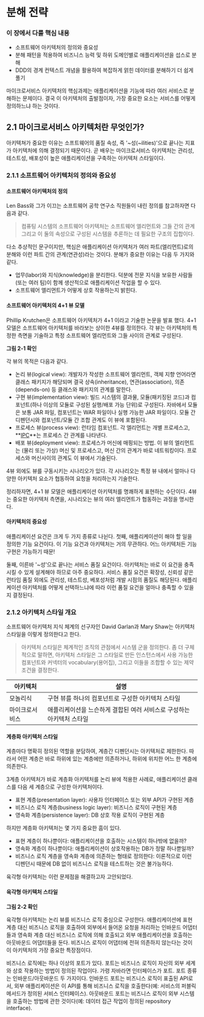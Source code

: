 # 분해 전략

### 이 장에서 다룰 핵심 내용

- 소프트웨어 아키텍처의 정의와 중요성
- 분해 패턴을 적용하여 비즈니스 능력 및 하위 도메인별로 애플리케이션을 섭스로 분해
- DDD의 경계 컨텍스트 개념을 활용하여 복잡하게 얽힌 데이터를 분해하기 더 쉽게 풀기

마이크로서비스 아키텍처의 핵심과제는 애플리케이션을 기능에 따라 여러 서비스로 분해하는 문제이다. 결국 이 아키텍처의 출발점이자, 가장 중요한 요소는 서비스를 어떻게 정의하느냐 하는 것이다.

## 2.1 마이크로서비스 아키텍처란 무엇인가?

아키텍쳐가 중요한 이유는 소프트웨어의 품질 속성, 즉 '~성(~ilities)'으로 끝나는 지표가 아키텍처에 의해 결정되기 때문이다. 곧 배우는 마이크로서비스 아키텍처는 관리성, 테스트성, 배포성이 높은 애플리케이션을 구축하는 아키텍처 스타일이다.

### 2.1.1 소프트웨어 아키텍처의 정의와 중요성

#### 소프트웨어 아키텍처의 정의

Len Bass와 그가 이끄는 소프트웨어 공학 연구소 직원들이 내린 정의를 참고하자면 다음과 같다.

> 컴퓨팅 시스템의 소프트웨어 아키텍처는 소프트웨어 엘리먼트와 그들 간의 관계 그리고 이 둘의 속성으로 구성된 시스템을 추론하는 데 필요한 구조의 집합이다.

다소 추상적인 문구이지만, 핵심은 애플리케이션 아키텍처가 여러 파트(엘리먼트)로의 분해와 이런 파트 간의 관계(연관성)라는 것이다. 분해가 중요한 이유는 다음 두 가지와 같다.

- 업무(labor)와 지식(knowledge)을 분리한다. 덕분에 전문 지식을 보유한 사람들(또는 여러 팀)이 함께 생산적으로 애플리케이션 작업을 할 수 있다.
- 소프트웨어 엘리먼트가 어떻게 상호 작용하는지 밝힌다.

#### 소프트웨어 아키텍처의 4+1 뷰 모델

Phillip Krutchen은 소프트웨어 아키텍처가 4+1 이라고 기술한 논문을 발표 했다. 4+1 모델은 소프트웨어 아키텍처를 바라보는 상이한 4뷰를 정의한다. 각 뷰는 아키텍처의 특정한 측면을 기술하고 특정 소프트웨어 엘리먼트와 그들 사이의 관계로 구성된다.

**그림 2-1 확인**

각 뷰의 목적은 다음과 같다.

- 논리 뷰(logical view): 개발자가 작성한 소프트웨어 엘리먼트, 객체 지향 언어라면 클래스 패키지가 해당되며 결국 상속(inheritance), 연관(association), 의존(depends-on) 등 클래스와 패키지의 관계를 말한다.
- 구현 뷰(implementation view): 빌드 시스템의 결과물, 모듈(패키징된 코드)과 컴포넌트(하나 이상의 모듈로 구성된 실행/배포 가능 단위)로 구성된다. 자바에서 모듈은 보통 JAR 파일, 컴포넌트는 WAR 파일이나 실행 가능한 JAR 파일이다. 모듈 간 디펜던시와 컴포넌트/모듈 간 조합 관계도 이 뷰에 포함된다.
- 프로세스 뷰(process view): 런타임 컴포넌트. 각 엘리먼트는 개별 프로세스고, **[IPC](https://m.blog.naver.com/PostView.naver?isHttpsRedirect=true&blogId=green187&logNo=110130416319)**는 프로세스 간 관계를 나타낸다.
- 배포 뷰(deployment view): 프로세스가 머신에 매핑되는 방법. 이 뷰의 엘리먼트는 (물리 또는 가상) 머신 및 프로세스고, 머신 간의 관계가 바로 네트워킹이다. 프로세스와 머신사이의 관계도 이 뷰에서 기술된다.

4뷰 외에도 뷰를 구동시키는 시나리오가 있다. 각 시나리오는 특정 뷰 내에서 얼마나 다양한 아키텍처 요소가 협동하여 요청을 처리하는지 기술한다.

정리하자면, 4+1 뷰 모델은 애플리케이션 아키텍처를 명쾌하게 표현하는 수단이다. 4뷰는 중요한 아키텍처 측면을, 시나리오는 뷰의 여러 엘리먼트가 협동하는 과정을 명시한다.

#### 아키텍처의 중요성

애플리케이션 요건은 크게 두 가지 종류로 나뉜다. 첫째, 애플리케이션이 해야 할 일을 정의한 기능 요건이다. 이 기능 요건과 아키텍처는 거의 무관하다. 어느 아키텍처든 기능 구현은 가능하기 때문!

둘째, 이른바 '~성'으로 끝나는 서비스 품질 요건이다. 아키텍처는 바로 이 요건을 충족시킬 수 있게 설계해야 하므로 아주 중요하다. 서비스 품질 요건은 확장성, 신뢰성 같은 런타임 품질 외에도 관리성, 테스트성, 베포성처럼 개발 시점의 품질도 해당된다. 애플리케이션 아키텍처를 어떻게 선택하느냐에 따라 이런 품질 요건을 얼마나 충족할 수 있을지 결정된다.

### 2.1.2 아키텍처 스타일 개요

소프트웨어 아키텍처 지식 체계의 선구자인 David Garlan과 Mary Shaw는 아키텍처 스타일을 이렇게 정의한다고 한다.

> 아키텍처 스타일은 체계적인 조직의 관점에서 시스템 군을 정의한다. 좀 더 구체적으로 말하면, 아키텍처 스타일은 그 스타일로 만든 인스턴스에서 사용 가능한 컴포넌트와 커넥터의 vocabulary(용어집), 그리고 이들을 조합할 수 있는 제약 조건을 결정한다.

| 아키텍처       | 설명                                                         |
| -------------- | ------------------------------------------------------------ |
| 모놀리식       | 구현 뷰를 하나의 컴포넌트로 구성한 아키텍처 스타일           |
| 마이크로서비스 | 애플리케이션을 느슨하게 결합된 여러 서비스로 구성하는 아키텍처 스타일 |

#### 계층화 아키텍처 스타일

계층마다 명확히 정의된 역할을 분담하여, 계층간 디펜던시는 아키텍처로 제한한다. 따라서 어떤 계층은 바로 하위에 있는 계층에만 의존하거나, 하위에 위치한 어느 한 계층에 의존한다.

3계층 아키텍처가 바로 계층화 아키텍처를 논리 뷰에 적용한 사례로, 애플리케이션 클래스를 다음 세 계층으로 구성한 아키텍처이다.

- 표현 계층(presentation layer): 사용자 인터페이스 또는 외부 API가 구현된 계층
- 비즈니스 로직 계층(business logic layer): 비즈니스 로직이 구현된 계층
- 영속화 계층(persistence layer): DB 상호 작용 로직이 구현된 계층

하지만 계층화 아키텍처는 몇 가지 중요한 흠이 있다.

- 표현 계층이 하나뿐이다: 애플리케이션을 호출하는 시스템이 하나밖에 없을까?
- 영속화 계층이 하나뿐이다: 애플리케이션이 상호작용하는 DB가 정말 하나뿐일까?
- 비즈니스 로직 계층을 영속화 계층에 의존하는 형태로 정의한다: 이론적으로 이런 디펜던시 때문에 DB 없이 비즈니스 로직을 테스트하는 것은 불가능하다.

육각형 아키텍처는 이런 문제점을 해결하고자 고안되었다.

#### 육각형 아키텍처 스타일

**그림 2-2 확인**

육각형 아키텍처는 논리 뷰를 비즈니스 로직 중심으로 구성한다. 애플리케이션에 표현 계층 대신 비즈니스 로직을 호출하여 외부에서 들어온 요청을 처리하는 인바운드 어댑터들과 영속화 계층 대신 비즈니스 로직에 의해 호출되고 외부 애플리케이션을 호출하는 아웃바운드 어댑터들을 둔다. 비즈니스 로직이 어댑터에 전혀 의존하지 않는다는 것이 이 아키텍처의 가장 중요한 특장점이다.

비즈니스 로직에는 하나 이상의 포트가 있다. 포트는 비즈니스 로직이 자신의 외부 세계와 상호 작용하는 방법이 정의된 작업이다. 가령 자바라면 인터페이스가 포트. 포트 종류는 인바운드/아웃바운드 두 가지이다. 인바운드 포트는 비즈니스 로직이 표출된 API로서, 외부 애플리케이션은 이 API를 통해 비즈니스 로직을 호출한다(예: 서비스의 퍼블릭 메서드가 정의된 서비스 인터페이스). 아웃바운드 포트는 비즈니스 로직이 외부 시스템을 호출하는 방법에 관한 것이다(예: 데이터 접근 작업이 정의된 repository interface).